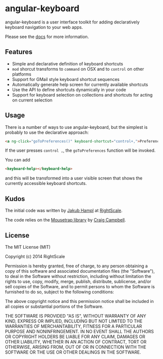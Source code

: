 angular-keyboard
================

angular-keyboard is a user interface toolkit for adding declaratively keyboard navigation to your web apps.

Please see the [docs](http://code.gampleman.eu/angular-keyboard/) for more information.

Features
--------

- Simple and declarative definition of keyboard shortcuts
- `mod` shorcut transforms to `command` on OSX and to `control` on other platforms
- Support for GMail style keyboard shortcut sequences
- Automatically generate help screen for currently available shortcuts
- Use the API to define shortcuts dynamically in your code
- Support for keyboard selection on collections and shortcuts for acting on current selection

Usage
-----

There is a number of ways to use angular-keyboard, but the simplest is probably to use the declarative approach:

~~~html
<a ng-click="goToPreferences()" keyboard-shortcut="control+,">Preferences</a>
~~~

If the user presses `control ,`, the `goToPreferences` function will be invoked.

You can add 

~~~html
<keyboard-help></keyboard-help>
~~~

and this will be transformed into a user visible screen that shows the currently accessible keyboard shortcuts.

Kudos
-----

The initial code was written by [Jakub Hampl](http://gampleman.eu) at [RightScale](http://www.rightscale.com/).

The code relies on the [Mousetrap library](https://github.com/ccampbell/mousetrap) by [Craig Campbell](http://craig.is/).


License
-------

The MIT License (MIT)

Copyright (c) 2014 RightScale

Permission is hereby granted, free of charge, to any person obtaining a copy of this software and associated documentation files (the "Software"), to deal in the Software without restriction, including without limitation the rights to use, copy, modify, merge, publish, distribute, sublicense, and/or sell copies of the Software, and to permit persons to whom the Software is furnished to do so, subject to the following conditions:

The above copyright notice and this permission notice shall be included in all copies or substantial portions of the Software.

THE SOFTWARE IS PROVIDED "AS IS", WITHOUT WARRANTY OF ANY KIND, EXPRESS OR IMPLIED, INCLUDING BUT NOT LIMITED TO THE WARRANTIES OF MERCHANTABILITY, FITNESS FOR A PARTICULAR PURPOSE AND NONINFRINGEMENT. IN NO EVENT SHALL THE AUTHORS OR COPYRIGHT HOLDERS BE LIABLE FOR ANY CLAIM, DAMAGES OR OTHER LIABILITY, WHETHER IN AN ACTION OF CONTRACT, TORT OR OTHERWISE, ARISING FROM, OUT OF OR IN CONNECTION WITH THE SOFTWARE OR THE USE OR OTHER DEALINGS IN THE SOFTWARE.
